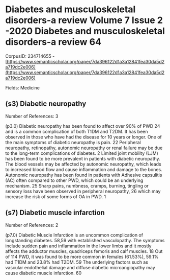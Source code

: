 # Diabetes and musculoskeletal disorders-a review Volume 7 Issue 2 -2020 Diabetes and musculoskeletal disorders-a review 64

CorpusID: 234714655 - [https://www.semanticscholar.org/paper/7da396122d1a3a12841fea30da5d2a719dc2e006](https://www.semanticscholar.org/paper/7da396122d1a3a12841fea30da5d2a719dc2e006)

Fields: Medicine

## (s3) Diabetic neuropathy
Number of References: 3

(p3.0) Diabetic neuropathy has been found to affect over 90% of PWD 24 and is a common complication of both T1DM and T2DM. It has been observed in those who have had the disease for 10 years or longer. One of the main symptoms of diabetic neuropathy is pain. 22 Peripheral neuropathy, retinopathy, autonomic neuropathy or renal failure may be due to the long-term complications of diabetes. 2 Limited joint mobility (LJM) has been found to be more prevalent in patients with diabetic neuropathy. The blood vessels may be affected by autonomic neuropathy, which leads to increased blood flow and cause inflammation and damage to the bones. Autonomic neuropathy has been found in patients with Adhesive capsulitis (AC) often compared to other PWD, which could be an underlying mechanism. 25 Sharp pains, numbness, cramps, burning, tingling or sensory loss have been observed in peripheral neuropathy, 26 which may increase the risk of some forms of OA in PWD. 1
## (s7) Diabetic muscle infarction
Number of References: 2

(p7.0) Diabetic Muscle Infarction is an uncommon complication of longstanding diabetes. 58,59 with established vasculopathy. The symptoms include sudden pain and inflammation in the lower limbs and it mostly affects the adductor muscles, quadriceps femoris and calf muscles. 18 Out of 114 PWD, it was found to be more common in females (61.53%), 59.1% had T1DM and 23.8% had T2DM. 59 The underlying factors such as vascular endothelial damage and diffuse diabetic microangiopathy may cause diabetic muscle infarction. 60

